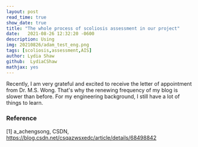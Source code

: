 ```yaml
---
layout: post
read_time: true
show_date: true
title: "The whole process of scoliosis assessment in our project"
date:   2021-08-26 12:32:20 -0600 
description: Using 
img: 20210826/adam_test_eng.png
tags: [scoliosis,assessment,AIS]
author: Lydia Shaw
github:  LydiaCShaw
mathjax: yes
---
```

Recently, I am very grateful and excited to receive the letter of appointment from Dr. M.S. Wong. That's why the renewing frequency of my blog is slower than before. For my engineering background, I still have a lot of things to learn.

### Reference
[1] a_achengsong, CSDN, https://blog.csdn.net/csqazwsxedc/article/details/68498842


 
 
